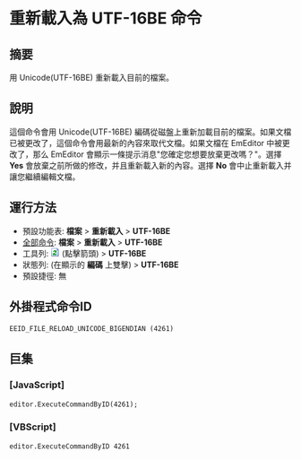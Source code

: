 # 重新載入為 UTF-16BE 命令

## 摘要

用 Unicode(UTF-16BE) 重新載入目前的檔案。

## 說明

這個命令會用 Unicode(UTF-16BE) 編碼從磁盤上重新加載目前的檔案。如果文檔已被更改了，這個命令會用最新的內容來取代文檔。如果文檔在 EmEditor 中被更改了，那么 EmEditor 會顯示一條提示消息"您確定您想要放棄更改嗎？"。選擇 **Yes** 會放棄之前所做的修改，并且重新載入新的內容。選擇 **No** 會中止重新載入并讓您繼續編輯文檔。

## 運行方法

- 預設功能表: **檔案** \> **重新載入** \> **UTF-16BE**
- [全部命令](../tools/all_commands): **檔案** \> **重新載入**
\> **UTF-16BE**
- 工具列: ![](../../images/reload.png) (點擊箭頭) \> **UTF-16BE**
- 狀態列: (在顯示的 **編碼** 上雙擊) \> **UTF-16BE**
- 預設捷徑: 無

## 外掛程式命令ID

```
EEID_FILE_RELOAD_UNICODE_BIGENDIAN (4261)
```

## 巨集

### \[JavaScript\]

```
editor.ExecuteCommandByID(4261);
```

### \[VBScript\]

```
editor.ExecuteCommandByID 4261
```
